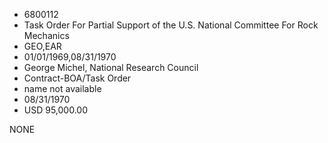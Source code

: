 * 6800112
* Task Order For Partial Support of the U.S. National         Committee For Rock Mechanics
* GEO,EAR
* 01/01/1969,08/31/1970
* George Michel, National Research Council
* Contract-BOA/Task Order
*   name not available
* 08/31/1970
* USD 95,000.00

NONE